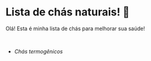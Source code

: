 <h1>Lista de chás naturais! 🍵</h1>

Olá! Esta é minha lista de chás para melhorar sua saúde!

<br>

- _Chás termogênicos_
